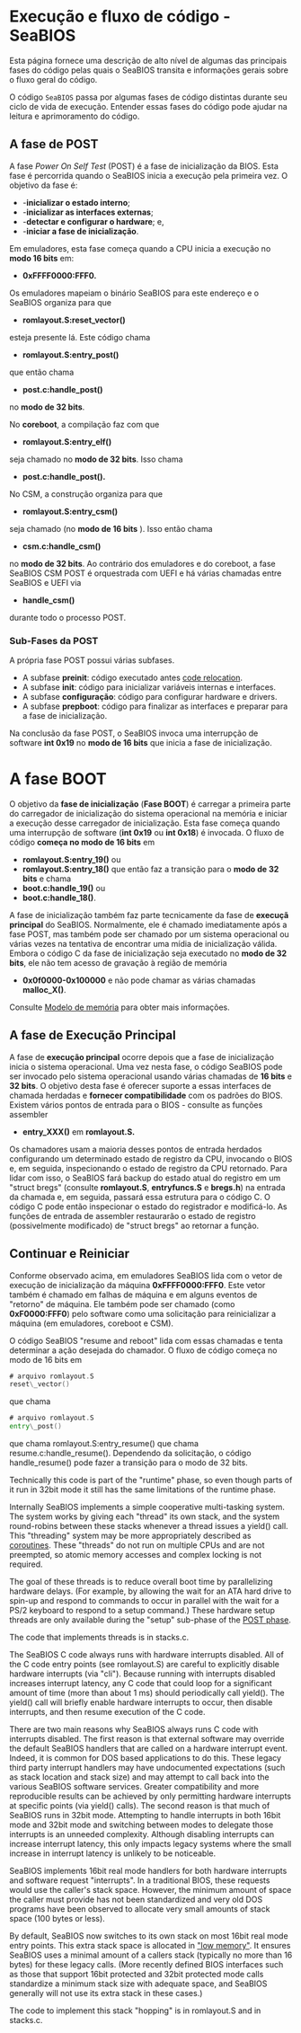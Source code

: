 # Execução e fluxo de código - SeaBIOS
Esta página fornece uma descrição de alto nível de algumas das principais fases do código pelas quais o SeaBIOS transita e informações gerais sobre o fluxo geral do código.

O código `SeaBIOS` passa por algumas fases de código distintas durante seu ciclo de vida de execução. Entender essas fases do código pode ajudar na leitura e aprimoramento do código.

## A fase de POST

A fase _Power On Self Test_ (POST) é a fase de inicialização da BIOS. Esta fase é percorrida quando o SeaBIOS inicia a execução pela primeira vez. O objetivo da fase é:

* -**inicializar o estado interno**;
* -**inicializar as interfaces externas**;
* -**detectar e configurar o hardware**; e, 
* -**iniciar a fase de inicialização**.

Em emuladores, esta fase começa quando a CPU inicia a execução no **modo 16 bits** em: 

* **0xFFFF0000:FFF0.**

Os emuladores mapeiam o binário SeaBIOS para este endereço e o SeaBIOS organiza para que 

* **romlayout.S:reset\_vector()**

esteja presente lá. Este código chama

* **romlayout.S:entry\_post()**

que então chama 

* **post.c:handle\_post()**

no **modo de 32 bits**.

No **coreboot**, a compilação faz com que 

* **romlayout.S:entry\_elf()**
  
seja chamado no **modo de 32 bits**. Isso chama 

* **post.c:handle\_post().**

No CSM, a construção organiza para que 

* **romlayout.S:entry\_csm()**

seja chamado (no **modo de 16 bits** ). Isso então chama

* **csm.c:handle\_csm()**

no **modo de 32 bits**. Ao contrário dos emuladores e do coreboot, a fase SeaBIOS CSM POST é orquestrada com UEFI e há várias chamadas entre SeaBIOS e UEFI via 

*  **handle\_csm()**

durante todo o processo POST.

### Sub-Fases da POST
A própria fase POST possui várias subfases.

*   A subfase **preinit**: código executado antes [code relocation](https://seabios.org/Linking_overview#Code_relocation "Linking overview").
*   A subfase **init**: código para inicializar variáveis internas e interfaces.
*   A subfase **configuração**: código para configurar hardware e drivers.
*   A subfase **prepboot**: código para finalizar as interfaces e preparar para a fase de inicialização.

Na conclusão da fase POST, o SeaBIOS invoca uma interrupção de software **int 0x19** no **modo de 16 bits** que inicia a fase de inicialização.

# A fase BOOT

O objetivo da **fase de inicialização** (**Fase BOOT**)  é carregar a primeira parte do carregador de inicialização do sistema operacional na memória e iniciar a execução desse carregador de inicialização. Esta fase começa quando uma interrupção de software (**int 0x19** ou **int 0x18**) é invocada. 
O fluxo de código **começa no modo de 16 bits** em 
* **romlayout.S:entry\_19()**
 ou
* **romlayout.S:entry\_18()**
que então faz a transição para o **modo de 32 bits** e chama
* **boot.c:handle\_19()**
ou
* **boot.c:handle\_18()**.

A fase de inicialização também faz parte tecnicamente da fase de **execuçã principal** do SeaBIOS. Normalmente, ele é chamado imediatamente após a fase POST, mas também pode ser chamado por um sistema operacional ou várias vezes na tentativa de encontrar uma mídia de inicialização válida. Embora o código C da fase de inicialização seja executado no **modo de 32 bits**, ele não tem acesso de gravação à região de memória 
* **0x0f0000-0x100000**
e não pode chamar as várias chamadas **malloc\_X()**.

Consulte [Modelo de memória](https://seabios.org/Memory_Model "Modelo de memória") para obter mais informações.


## A fase de Execução Principal

A fase de **execução principal** ocorre depois que a fase de inicialização inicia o sistema operacional. Uma vez nesta fase, o código SeaBIOS pode ser invocado pelo sistema operacional usando várias chamadas de **16 bits** e **32 bits**. O objetivo desta fase é oferecer suporte a essas interfaces de chamada herdadas e **fornecer compatibilidade** com os padrões do BIOS. 
Existem vários pontos de entrada para o BIOS - consulte as funções assembler 
* **entry\_XXX()**
em **romlayout.S.**

Os chamadores usam a maioria desses pontos de entrada herdados configurando um determinado estado de registro da CPU, invocando o BIOS e, em seguida, inspecionando o estado de registro da CPU retornado. Para lidar com isso, o SeaBIOS fará backup do estado atual do registro em um "struct bregs" (consulte **romlayout.S**, **entryfuncs.S** e **bregs.h**) na entrada da chamada e, em seguida, passará essa estrutura para o código C. O código C pode então inspecionar o estado do registrador e modificá-lo. As funções de entrada de assembler restaurarão o estado de registro (possivelmente modificado) de "struct bregs" ao retornar a função.

## Continuar e Reiniciar

Conforme observado acima, em emuladores SeaBIOS lida com o vetor de execução de inicialização da máquina **0xFFFF0000:FFF0**. Este vetor também é chamado em falhas de máquina e em alguns eventos de "retorno" de máquina. Ele também pode ser chamado (como **0xF0000:FFF0**) pelo software como uma solicitação para reinicializar a máquina (em emuladores, coreboot e CSM).

O código SeaBIOS "resume and reboot" lida com essas chamadas e tenta determinar a ação desejada do chamador. O fluxo de código começa no modo de 16 bits em

```asm
# arquivo romlayout.S
reset\_vector()
```
que chama 
```asm
# arquivo romlayout.S
entry\_post() 
```

que chama romlayout.S:entry\_resume() que chama resume.c:handle\_resume(). Dependendo da solicitação, o código handle\_resume() pode fazer a transição para o modo de 32 bits.

Technically this code is part of the "runtime" phase, so even though parts of it run in 32bit mode it still has the same limitations of the runtime phase.

Internally SeaBIOS implements a simple cooperative multi-tasking system. The system works by giving each "thread" its own stack, and the system round-robins between these stacks whenever a thread issues a yield() call. This "threading" system may be more appropriately described as [coroutines](http://en.wikipedia.org/wiki/Coroutine). These "threads" do not run on multiple CPUs and are not preempted, so atomic memory accesses and complex locking is not required.

The goal of these threads is to reduce overall boot time by parallelizing hardware delays. (For example, by allowing the wait for an ATA hard drive to spin-up and respond to commands to occur in parallel with the wait for a PS/2 keyboard to respond to a setup command.) These hardware setup threads are only available during the "setup" sub-phase of the [POST phase](#POST_phase).

The code that implements threads is in stacks.c.

The SeaBIOS C code always runs with hardware interrupts disabled. All of the C code entry points (see romlayout.S) are careful to explicitly disable hardware interrupts (via "cli"). Because running with interrupts disabled increases interrupt latency, any C code that could loop for a significant amount of time (more than about 1 ms) should periodically call yield(). The yield() call will briefly enable hardware interrupts to occur, then disable interrupts, and then resume execution of the C code.

There are two main reasons why SeaBIOS always runs C code with interrupts disabled. The first reason is that external software may override the default SeaBIOS handlers that are called on a hardware interrupt event. Indeed, it is common for DOS based applications to do this. These legacy third party interrupt handlers may have undocumented expectations (such as stack location and stack size) and may attempt to call back into the various SeaBIOS software services. Greater compatibility and more reproducible results can be achieved by only permitting hardware interrupts at specific points (via yield() calls). The second reason is that much of SeaBIOS runs in 32bit mode. Attempting to handle interrupts in both 16bit mode and 32bit mode and switching between modes to delegate those interrupts is an unneeded complexity. Although disabling interrupts can increase interrupt latency, this only impacts legacy systems where the small increase in interrupt latency is unlikely to be noticeable.

SeaBIOS implements 16bit real mode handlers for both hardware interrupts and software request "interrupts". In a traditional BIOS, these requests would use the caller's stack space. However, the minimum amount of space the caller must provide has not been standardized and very old DOS programs have been observed to allocate very small amounts of stack space (100 bytes or less).

By default, SeaBIOS now switches to its own stack on most 16bit real mode entry points. This extra stack space is allocated in ["low memory"](https://seabios.org/Memory_Model "Memory Model"). It ensures SeaBIOS uses a minimal amount of a callers stack (typically no more than 16 bytes) for these legacy calls. (More recently defined BIOS interfaces such as those that support 16bit protected and 32bit protected mode calls standardize a minimum stack size with adequate space, and SeaBIOS generally will not use its extra stack in these cases.)

The code to implement this stack "hopping" is in romlayout.S and in stacks.c.
